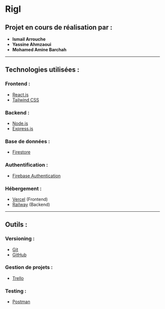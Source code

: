 # Rigl

## Projet en cours de réalisation par :
- **Ismail Arrouche**  
- **Yassine Ahmzaoui**  
- **Mohamed Amine Barchah**  

---

## Technologies utilisées :  

### **Frontend :**  
- [React.js](https://reactjs.org/)  
- [Tailwind CSS](https://tailwindcss.com/)  

### **Backend :**  
- [Node.js](https://nodejs.org/)  
- [Express.js](https://expressjs.com/)  

### **Base de données :**  
- [Firestore](https://firebase.google.com/products/firestore)  

### **Authentification :**  
- [Firebase Authentication](https://firebase.google.com/products/auth)  

### **Hébergement :**  
- [Vercel](https://vercel.com/) (Frontend)  
- [Railway](https://railway.app/) (Backend)  

---

## Outils :  

### **Versioning :**  
- [Git](https://git-scm.com/)  
- [GitHub](https://github.com/)  

### **Gestion de projets :**  
- [Trello](https://trello.com/)  

### **Testing :**  
- [Postman](https://www.postman.com/)  